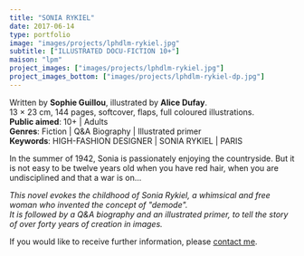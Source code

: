 ```yaml
---
title: "SONIA RYKIEL"
date: 2017-06-14
type: portfolio
image: "images/projects/lphdlm-rykiel.jpg"
subtitle: ["ILLUSTRATED DOCU-FICTION 10+"]
maison: "lpm"
project_images: ["images/projects/lphdlm-rykiel.jpg"]
project_images_bottom: ["images/projects/lphdlm-rykiel-dp.jpg"]
---
```


Written by **Sophie Guillou**, illustrated by **Alice Dufay**.   
13 × 23 cm, 144 pages, softcover, flaps, full coloured illustrations.   
**Public aimed**: 10+ | Adults   
**Genres**: Fiction | Q&A Biography | Illustrated primer      
**Keywords**: HIGH-FASHION DESIGNER | SONIA RYKIEL | PARIS          


In the summer of 1942, Sonia is passionately enjoying the countryside. 
But it is not easy to be twelve years old when you have red hair, when you are undisciplined and that a war is on...


*This novel evokes the childhood of Sonia Rykiel, a whimsical and free woman who invented the concept of "demode".*        
*It is followed by a Q&A biography and an illustrated primer, to tell the story of over forty years of creation in images.*





If you would like to receive further information, please [contact me](mailto:melanie.guillaumin.edition@gmail.com).

